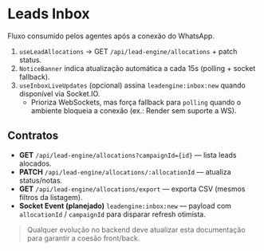 # Leads Inbox

Fluxo consumido pelos agentes após a conexão do WhatsApp.

1. `useLeadAllocations` -> GET `/api/lead-engine/allocations` + patch status.
2. `NoticeBanner` indica atualização automática a cada 15s (polling + socket fallback).
3. `useInboxLiveUpdates` (opcional) assina `leadengine:inbox:new` quando disponível via Socket.IO.
   - Prioriza WebSockets, mas força fallback para `polling` quando o ambiente bloqueia a conexão (ex.: Render sem suporte a WS).

## Contratos

- **GET** `/api/lead-engine/allocations?campaignId={id}` — lista leads alocados.
- **PATCH** `/api/lead-engine/allocations/:allocationId` — atualiza status/notas.
- **GET** `/api/lead-engine/allocations/export` — exporta CSV (mesmos filtros da listagem).
- **Socket Event (planejado)** `leadengine:inbox:new` — payload com `allocationId` / `campaignId` para disparar refresh otimista.

> Qualquer evolução no backend deve atualizar esta documentação para garantir a coesão front/back.
